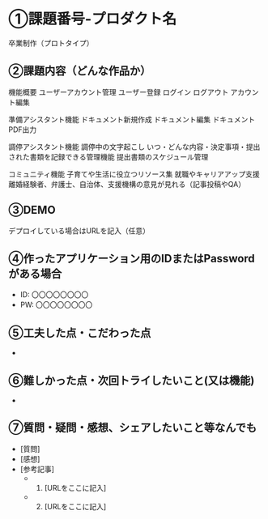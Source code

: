 # ①課題番号-プロダクト名

卒業制作（プロトタイプ）

## ②課題内容（どんな作品か）

機能概要
  ユーザーアカウント管理
    ユーザー登録
    ログイン
    ログアウト
    アカウント編集

  準備アシスタント機能
    ドキュメント新規作成
    ドキュメント編集
    ドキュメントPDF出力

  調停アシスタント機能
    調停中の文字起こし
    いつ・どんな内容・決定事項・提出された書類を記録できる管理機能
    提出書類のスケジュール管理

  コミュニティ機能
    子育てや生活に役立つリソース集
    就職やキャリアアップ支援
    離婚経験者、弁護士、自治体、支援機構の意見が見れる（記事投稿やQA）
    
## ③DEMO

デプロイしている場合はURLを記入（任意）

## ④作ったアプリケーション用のIDまたはPasswordがある場合

- ID: 〇〇〇〇〇〇〇〇
- PW: 〇〇〇〇〇〇〇〇

## ⑤工夫した点・こだわった点

- 

## ⑥難しかった点・次回トライしたいこと(又は機能)

- 

## ⑦質問・疑問・感想、シェアしたいこと等なんでも

- [質問]
- [感想]
- [参考記事]
  - 1. [URLをここに記入]
  - 2. [URLをここに記入]
